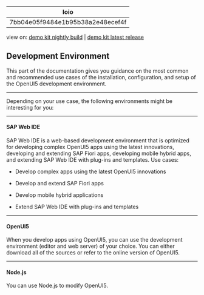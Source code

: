 <!-- loio7bb04e05f9484e1b95b38a2e48ecef4f -->

| loio |
| -----|
| 7bb04e05f9484e1b95b38a2e48ecef4f |

<div id="loio">

view on: [demo kit nightly build](https://openui5nightly.hana.ondemand.com/#/topic/7bb04e05f9484e1b95b38a2e48ecef4f) | [demo kit latest release](https://openui5.hana.ondemand.com/#/topic/7bb04e05f9484e1b95b38a2e48ecef4f)</div>

## Development Environment

This part of the documentation gives you guidance on the most common and recommended use cases of the installation, configuration, and setup of the OpenUI5 development environment.

***

Depending on your use case, the following environments might be interesting for you:

***

#### SAP Web IDE

SAP Web IDE is a web-based development environment that is optimized for developing complex OpenUI5 apps using the latest innovations, developing and extending SAP Fiori apps, developing mobile hybrid apps, and extending SAP Web IDE with plug-ins and templates. Use cases:

-   Develop complex apps using the latest OpenUI5 innovations

-   Develop and extend SAP Fiori apps
-   Develop mobile hybrid applications
-   Extend SAP Web IDE with plug-ins and templates

***

#### OpenUI5

When you develop apps using OpenUI5, you can use the development environment \(editor and web server\) of your choice. You can either download all of the sources or refer to the online version of OpenUI5.

***

#### Node.js

You can use Node.js to modify OpenUI5.

